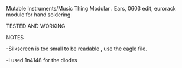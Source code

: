 Mutable Instruments/Music Thing Modular . Ears, 0603 edit, eurorack module for hand soldering

TESTED AND WORKING

NOTES

-Silkscreen is too small to be readable , use the eagle file.

-i used 1n4148 for the diodes


